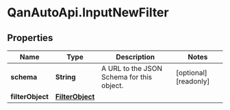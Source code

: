 # QanAutoApi.InputNewFilter

## Properties

Name | Type | Description | Notes
------------ | ------------- | ------------- | -------------
**schema** | **String** | A URL to the JSON Schema for this object. | [optional] [readonly] 
**filterObject** | [**FilterObject**](FilterObject.md) |  | 



